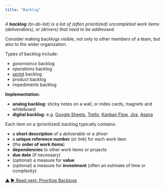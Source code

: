 ```yaml
---
title: "Backlog"
---
```



_A **backlog** (to-do-list) is a list of (often prioritized) uncompleted work items (deliverables), or (drivers) that need to be addressed._

Consider making backlogs visible, not only to other members of a team, but also to the wider organization.

Types of backlog include:

-   <dfn data-info="Governance: The process of setting objectives and making and evolving decisions that guide people towards achieving those objectives.">governance</dfn> backlog
-   <dfn data-info="Operations: Doing the work and organizing day-to-day activities within the constraints defined through governance.">operations</dfn> backlog
-   [sprint](planning-and-review-meetings.html) backlog
-   product backlog
-   impediments backlog

**Implementation:**

-   **analog backlog:** sticky notes on a wall, or index cards, magnets and whiteboard
-   **digital backlog:** e.g. [Google Sheets](https://www.google.com/sheets/about/), [Trello](https://trello.com/), [Kanban Flow](https://kanbanflow.com/), [Jira](https://www.atlassian.com/software/jira), [Asana](https://asana.com/)

Each item on a (prioritized) backlog typically contains:

-   a **short description** of a <dfn data-info="Deliverable: A product, service, component or material provided in response to an organizational driver.">deliverable</dfn> or a <dfn data-info="Organizational Driver: A driver is a person’s or a group&#x27;s motive for responding to a specific situation. A driver is considered an **organizational driver** if responding to it would help the organization generate value, eliminate waste or avoid unintended consequences.">driver</dfn>
-   a **unique reference number** (or link) for each work item
-   (the **order of work items**)
-   **dependencies** to other work items or projects
-   **due date** (if necessary)
-   (optional) a measure for **value**
-   (optional) a measure for **investment** (often an estimate of time or complexity)



<div class="bottom-nav">
<a href="organizing-work.html" title="Up: Organizing Work">▲</a> <a href="prioritize-backlogs.html" title="">▶ Read next: Prioritize Backlogs</a>
</div>


<script type="text/javascript">
Mousetrap.bind('g n', function() {
    window.location.href = 'prioritize-backlogs.html';
    return false;
});
</script>

